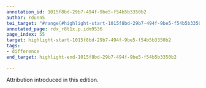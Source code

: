 ```yaml
---
annotation_id: 1015f8bd-29b7-494f-9be5-f54b5b3350b2
author: rdunn5
tei_target: "#range(#highlight-start-1015f8bd-29b7-494f-9be5-f54b5b3350b2, #highlight-end-1015f8bd-29b7-494f-9be5-f54b5b3350b2)"
annotated_page: rdx_r8t1x.p.idm9536
page_index: 55
target: highlight-start-1015f8bd-29b7-494f-9be5-f54b5b3350b2
tags:
- difference
end_target: highlight-end-1015f8bd-29b7-494f-9be5-f54b5b3350b2

---
```

Attribution introduced in this edition.